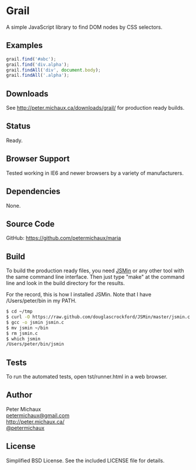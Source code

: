 Grail
=====

A simple JavaScript library to find DOM nodes by CSS selectors.


Examples
--------

```javascript
grail.find('#abc');
grail.find('div.alpha');
grail.findAll('div', document.body);
grail.findAll('.alpha');
```


Downloads
---------

See http://peter.michaux.ca/downloads/grail/ for production ready builds.


Status
------

Ready.


Browser Support
---------------

Tested working in IE6 and newer browsers by a variety of manufacturers.


Dependencies
------------

None.


Source Code
-----------

GitHub: https://github.com/petermichaux/maria


Build
-----

To build the production ready files, you need [JSMin](http://www.crockford.com/javascript/jsmin.html) or any other tool with the same command line interface. Then just type "make" at the command line and look in the build directory for the results.

For the record, this is how I installed JSMin. Note that I have /Users/peter/bin in my PATH.

```sh
$ cd ~/tmp
$ curl -O https://raw.github.com/douglascrockford/JSMin/master/jsmin.c
$ gcc -o jsmin jsmin.c
$ mv jsmin ~/bin
$ rm jsmin.c
$ which jsmin
/Users/peter/bin/jsmin
```


Tests
-----

To run the automated tests, open tst/runner.html in a web browser.


Author
------

Peter Michaux<br>
petermichaux@gmail.com<br>
http://peter.michaux.ca/<br>
[@petermichaux](https://twitter.com/petermichaux)


License
-------

Simplified BSD License. See the included LICENSE file for details.
